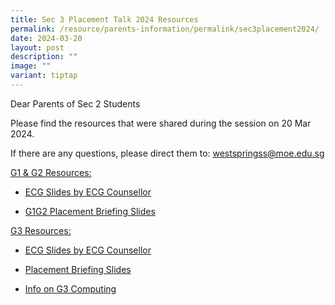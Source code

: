 ```yaml
---
title: Sec 3 Placement Talk 2024 Resources
permalink: /resource/parents-information/permalink/sec3placement2024/
date: 2024-03-20
layout: post
description: ""
image: ""
variant: tiptap
---
```

<p>Dear Parents of Sec 2 Students</p>
<p>Please find the resources that were shared during the session on 20 Mar
2024.</p>
<p>If there are any questions, please direct them to: <a href="mailto:westspringss@moe.edu.sg" rel="noopener noreferrer nofollow" target="_blank">westspringss@moe.edu.sg</a>
</p>
<p><u>G1 &amp; G2 Resources:</u>
</p>
<ul data-tight="true" class="tight">
<li>
<p><a href="https://drive.google.com/file/d/1ii1XZ9uJmcua1i9lTN0u00XxiHCawdWm/view?usp=drive_link" rel="noopener noreferrer nofollow" target="_blank">ECG Slides by ECG Counsellor</a>
</p>
</li>
<li>
<p><a href="https://drive.google.com/file/d/1rY4tEcsfg4Vl8QVrucLyL0E8aQQURg3s/view?usp=drive_link" rel="noopener noreferrer nofollow" target="_blank">G1G2 Placement Briefing Slides</a>
</p>
</li>
</ul>
<p><u>G3 Resources:</u>
</p>
<ul data-tight="true" class="tight">
<li>
<p><a href="https://drive.google.com/file/d/1GU0lNWK2iFT_sL5rz0-EmTG2cFgSoMD1/view?usp=drive_link" rel="noopener noreferrer nofollow" target="_blank">ECG Slides by ECG Counsellor</a>
</p>
</li>
<li>
<p><a href="https://drive.google.com/file/d/1Ba_eRX432mAk8JDCpOd45MVCdaOokkOU/view?usp=drive_link" rel="noopener noreferrer nofollow" target="_blank">Placement Briefing Slides</a>
</p>
</li>
<li>
<p><a href="https://drive.google.com/drive/folders/1a_-OiqjP2HUyPoyWtJXM6GoapffgkuRX?usp=sharing" rel="noopener noreferrer nofollow" target="_blank">Info on G3 Computing</a>
</p>
</li>
</ul>
<p></p>
